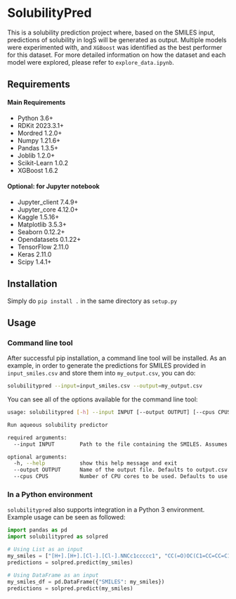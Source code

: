 # SolubilityPred

This is a solubility prediction project where, based on the SMILES input, predictions of solubility in logS will be generated as output.
Multiple models were experimented with, and `XGBoost` was identified as the best performer for this dataset.
For more detailed information on how the dataset and each model were explored, please refer to `explore_data.ipynb`.

## Requirements

#### Main Requirements
- Python 3.6+
- RDKit 2023.3.1+
- Mordred 1.2.0+
- Numpy 1.21.6+
- Pandas 1.3.5+
- Joblib 1.2.0+
- Scikit-Learn 1.0.2
- XGBoost 1.6.2

#### Optional: for Jupyter notebook
- Jupyter_client 7.4.9+
- Jupyter_core 4.12.0+
- Kaggle 1.5.16+
- Matplotlib 3.5.3+
- Seaborn 0.12.2+
- Opendatasets 0.1.22+
- TensorFlow 2.11.0
- Keras 2.11.0
- Scipy 1.4.1+

## Installation

Simply do `pip install .` in the same directory as `setup.py`

## Usage

### Command line tool

After successful pip installation, a command line tool will be installed.
As an example, in order to generate the predictions for SMILES provided in `input_smiles.csv` and store them into `my_output.csv`, you can do:

```bash
solubilitypred --input=input_smiles.csv --output=my_output.csv
```

You can see all of the options available for the command line tool:

```bash
usage: solubilitypred [-h] --input INPUT [--output OUTPUT] [--cpus CPUS]

Run aqueous solubility predictor

required arguments:
  --input INPUT        Path to the file containing the SMILES. Assumes the content is 1 SMILE per line. Accepts CSV or TXT format.

optional arguments:
  -h, --help           show this help message and exit
  --output OUTPUT      Name of the output file. Defaults to output.csv. Accepts CSV or TXT format. Note this will overwrite the content of the output file.
  --cpus CPUS          Number of CPU cores to be used. Defaults to use all available cores. Must be between 1 and the number of available CPU cores.
```

### In a Python environment

`solubilitypred` also supports integration in a Python 3 environment. Example usage can be seen as followed:

```python
import pandas as pd
import solubilitypred as solpred

# Using List as an input
my_smiles = ["[H+].[H+].[Cl-].[Cl-].NNCc1ccccc1", "CC(=O)OC(C1=CC=CC=C1)C(Cl)(Cl)Cl", "CO[P](=O)(OC)OC=C(Cl)Cl", "[Na+].[Cl-]"]
predictions = solpred.predict(my_smiles)

# Using DataFrame as an input
my_smiles_df = pd.DataFrame({"SMILES": my_smiles})
predictions = solpred.predict(my_smiles)
```
